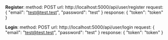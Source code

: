 **Register**:
method: POST
url: http://localhost:5000/api/user/register
request: {
"email": "test@test.test",
"password": "test"
}
response: {
"token": "token"
}

**Login**:
method: POST
url: http://localhost:5000/api/user/login
request: {
"email": "test@test.test",
"password": "test"
}
response: {
"token": "token"
}
